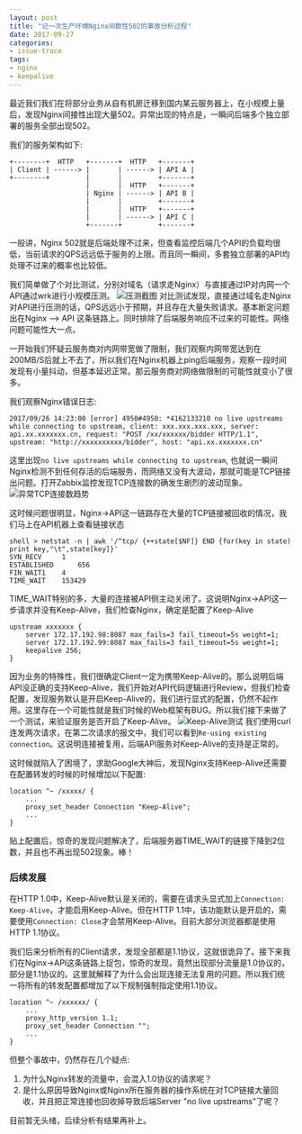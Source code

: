 ```yaml
---
layout: post
title: "记一次生产环境Nginx间歇性502的事故分析过程"
date: 2017-09-27
categories:
- issue-trace
tags:
- nginx
- keepalive
---
```



最近我们我们在将部分业务从自有机房迁移到国内某云服务器上，在小规模上量后，发现Nginx间接性出现大量502。异常出现的特点是，一瞬间后端多个独立部署的服务全部出现502。

我们的服务架构如下:

```text
+--------+  HTTP   +-------+  HTTP   +-------+
| Client | ------> |       | ------> | API A |
+--------+         |       |         +-------+
                   |       |  HTTP   +-------+
                   | Nginx | ------> | API B |
                   |       |         +-------+
                   |       |  HTTP   +-------+
                   |       | ------> | API C |
                   +-------+         +-------+
```

一般讲，Nginx 502就是后端处理不过来，但查看监控后端几个API的负载均很低，当前请求的QPS远远低于服务的上限。而且同一瞬间，多套独立部署的API均处理不过来的概率也比较低。

<!-- more -->

我们简单做了个对比测试，分别对域名（请求走Nginx）与直接通过IP对内网一个API通过wrk进行小规模压测。
![压测截图](http://xiezefan.qiniudn.com/压测截图.png)
对比测试发现，直接通过域名走Nginx对API进行压测的话，QPS远远小于预期，并且存在大量失败请求。基本断定问题出在Nginx —> API 这条链路上。同时排除了后端服务响应不过来的可能性。网络问题可能性大一点。

一开始我们怀疑云服务商对内网带宽做了限制，我们观察内网带宽达到在200MB/S后就上不去了，所以我们在Nginx机器上ping后端服务，观察一段时间发现有小量抖动，但基本延迟正常。那云服务商对网络做限制的可能性就变小了很多。

我们观察Nginx错误日志:

```text
2017/09/26 14:23:00 [error] 4950#4950: *4162133210 no live upstreams while connecting to upstream, client: xxx.xxx.xxx.xxx, server: api.xx.xxxxxxx.cn, request: "POST /xx/xxxxxx/bidder HTTP/1.1", upstream: "http://xxxxxxxxxx/bidder", host: "api.xx.xxxxxxx.cn"
```
这里出现`no live upstreams while connecting to upstream`, 也就说一瞬间Nginx检测不到任何存活的后端服务，而网络又没有大波动，那就可能是TCP链接出问题。打开Zabbix监控发现TCP连接数的确发生剧烈的波动现象。
![异常TCP连接数趋势](http://xiezefan.qiniudn.com/异常TCP连接数趋势.png)

这时候问题很明显，Nginx->API这一链路存在大量的TCP链接被回收的情况，我们马上在API机器上查看链接状态

```text
shell > netstat -n | awk '/^tcp/ {++state[$NF]} END {for(key in state) print key,"\t",state[key]}'
SYN_RECV 	 1
ESTABLISHED 	 656
FIN_WAIT1 	 4
TIME_WAIT 	 153429
```

TIME_WAIT特别的多，大量的连接被API侧主动关闭了。这说明Nginx->API这一步请求并没有Keep-Alive，我们检查Nginx，确定是配置了Keep-Alive

```
upstream xxxxxxx {
    server 172.17.192.98:8087 max_fails=3 fail_timeout=5s weight=1;
    server 172.17.192.99:8087 max_fails=3 fail_timeout=5s weight=1;
    keepalive 256;
}
```

因为业务的特殊性，我们很确定Client一定为携带Keep-Alive的。那么说明后端API没正确的支持Keep-Alive，我们开始对API代码逻辑进行Review，但我们检查配置，发现服务默认是开启Keep-Alive的，我们进行显式的配置，仍然不起作用。这里存在一个可能性就是我们时候的Web框架有BUG。所以我们接下来做了一个测试，来验证服务是否开启了Keep-Alive。
![Keep-Alive测试](http://xiezefan.qiniudn.com/Keep-Alive测试.png)
我们使用curl连发两次请求，在第二次请求的报文中，我们可以看到`Re-using existing connection`。这说明连接被复用，后端API服务对Keep-Alive的支持是正常的。

这时候就陷入了困境了，求助Google大神后，发现Nginx支持Keep-Alive还需要在配置转发的时候的时候增加以下配置:

```
location ^~ /xxxxx/ {
    ...
    proxy_set_header Connection "Keep-Alive";
    ...
}
```

贴上配置后，惊奇的发现问题解决了，后端服务器TIME_WAIT的链接下降到2位数，并且也不再出现502现象。棒！


### 后续发展

在HTTP 1.0中，Keep-Alive默认是关闭的，需要在请求头显式加上`Connection: Keep-Alive`，才能启用Keep-Alive。但在HTTP 1.1中，该功能默认是开启的，需要使用`Connection: Close`才会禁用Keep-Alive。目前大部分浏览器都是使用HTTP 1.1协议。

我们后来分析所有的Client请求，发现全部都是1.1协议，这就很诡异了。接下来我们在Nginx->API这条链路上捉包，惊奇的发现，竟然出现部分流量是1.0协议的，部分是1.1协议的。这里就解释了为什么会出现连接无法复用的问题。所以我们统一将所有的转发配置都增加了以下规制强制指定使用1.1协议。

```
location ^~ /xxxxxx/ {
    ...
    proxy_http_version 1.1;
    proxy_set_header Connection "";
    ...
}
```

但整个事故中，仍然存在几个疑点:

1. 为什么Nginx转发的流量中，会混入1.0协议的请求呢？
2. 是什么原因导致Nginx或Nginx所在服务器的操作系统在对TCP链接大量回收，并且把正常连接也回收掉导致后端Server "no live upstreams"了呢？

目前暂无头绪，后续分析有结果再补上。







